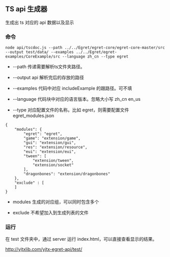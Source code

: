 ## TS api 生成器

生成出 ts 对应的 api 数据以及显示

### 命令

~~~
node api/tscdoc.js --path ../../Egret/egret-core/egret-core-master/src --output test/data/ --examples ../../Egret/egret-examples/CoreExample/src --language zh_cn --type egret
~~~

* --path 传递需要解析ts文件夹路径。

* --output api 解析完后的存放的路径

* --examples 代码中对应 includeExample 的跟路径。可不填

* --language 代码块中对应的语言版本。忽略大小写
    zh_cn
    en_us

* --type 对应配置文件的名称。比如 egret，则需要配置文件 egret_modules.json

~~~
{
    "modules": {
        "egret": "egret",
        "game": "extension/game",
        "gui": "extension/gui",
        "res": "extension/resource",
        "eui": "extension/eui",
        "tween": [
            "extension/tween",
            "extension/socket"
        ],
        "dragonbones": "extension/dragonbones"
    },
    "exclude" : [
    ]
}
~~~

* modules 生成的对应组，可以同时包含多个

* exclude 不希望加入到生成列表的文件


### 运行

在 test 文件夹中，通过 server 运行 index.html，可以直接查看显示的结果。

<http://yjtxlib.com/yjtx-egret-api/test/>

